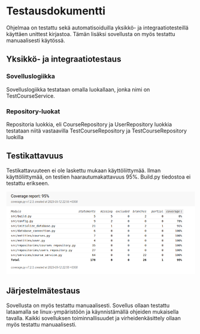 # Testausdokumentti

Ohjelmaa on testattu sekä automatisoiduilla yksikkö- ja integraatiotesteillä käyttäen unittest kirjastoa. Tämän lisäksi sovellusta on myös testattu manuaalisesti käytössä.

## Yksikkö- ja integraatiotestaus

### Sovelluslogiikka

Sovelluslogiikka testataan omalla luokallaan, jonka nimi on TestCourseService.

### Repository-luokat

Repositoria luokkia, eli CourseRepository ja UserRepository luokkia testataan niitä vastaavilla TestCourseRepository ja TestCourseRepository luokilla

## Testikattavuus

Testikattavuuteen ei ole laskettu mukaan käyttöliittymää. Ilman käyttöliittymää, on testien haarautumakattavuus 95%. Build.py tiedostoa ei testattu erikseen.

![testikattavuus](./images/testikattavuus.png)

## Järjestelmätestaus

Sovellusta on myös testattu manuaalisesti. Sovellus ollaan testattu lataamalla se linux-ympäristöön ja käynnistämällä ohjeiden mukaisella tavalla. 
Kaikki sovelluksen toiminnallisuudet ja virheidenkäsittely ollaan myös testattu manuaalisesti.
